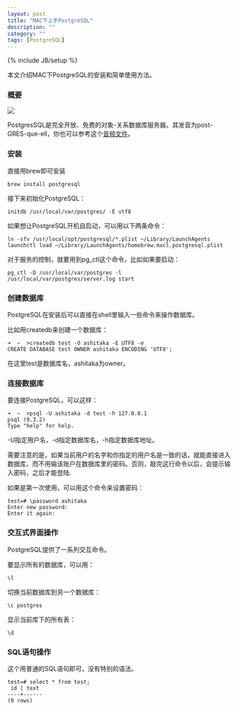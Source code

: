```yaml
---
layout: post
title: "MAC下上手PostgreSQL"
description: ""
category: ""
tags: [PostgreSQL]
---
```

{% include JB/setup %}


本文介绍MAC下PostgreSQL的安装和简单使用方法。

### 概要

<img src="{{ site.RES_PATH }}/img/225px-Postgresql_elephant.svg.png" class="center"/>


PostgresSQL是完全开放、免费的对象-关系数据库服务器。其发音为post-GRES-que-ell，你也可以参考这个[音频文件](http://www.postgresql.org/files/postgresql.mp3)。

### 安装

直接用brew即可安装

	brew install postgresql
	
接下来初始化PostgreSQL：

	initdb /usr/local/var/postgres/ -E utf8
	
如果想让PostgreSQL开机自启动，可以用以下两条命令：

    ln -sfv /usr/local/opt/postgresql/*.plist ~/Library/LaunchAgents
    launchctl load ~/Library/LaunchAgents/homebrew.mxcl.postgresql.plist
    
对于服务的控制，就要用到pg_ctl这个命令，比如如果要启动：

	pg_ctl -D /usr/local/var/postgres -l /usr/local/var/postgres/server.log start

### 创建数据库

PostgreSQL在安装后可以直接在shell里输入一些命令来操作数据库。

比如用createdb来创建一个数据库：

	➜  ~  >createdb test -O ashitaka -E UTF8 -e
	CREATE DATABASE test OWNER ashitaka ENCODING 'UTF8';

在这里test是数据库名，ashitaka为owner。

### 连接数据库

要连接PostgreSQL，可以这样：

	➜  ~  >psql -U ashitaka -d test -h 127.0.0.1
	psql (9.3.2)
	Type "help" for help.
	
-U指定用户名，-d指定数据库名，-h指定数据库地址。

需要注意的是，如果当前用户的名字和你指定的用户名是一致的话，就能直接进入数据库，而不用输该账户在数据库里的密码。否则，敲完这行命令以后，会提示输入密码，之后才能登陆.

如果是第一次使用，可以用这个命令来设置密码：

	test=# \password ashitaka
	Enter new password:
	Enter it again:
	
### 交互式界面操作

PostgreSQL提供了一系列交互命令。

要显示所有的数据库，可以用：

	\l
	
切换当前数据库到另一个数据库：

	\c postgres
	
显示当前库下的所有表：

	\d
	
### SQL语句操作

这个用普通的SQL语句即可，没有特别的语法。

	test=# select * from test;
	 id | text
	----+------
	(0 rows)
